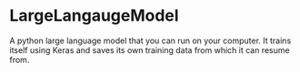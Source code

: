 # LargeLangaugeModel
A python large language model that you can run on your computer. It trains itself using Keras and saves its own training data from which it can resume from. 
